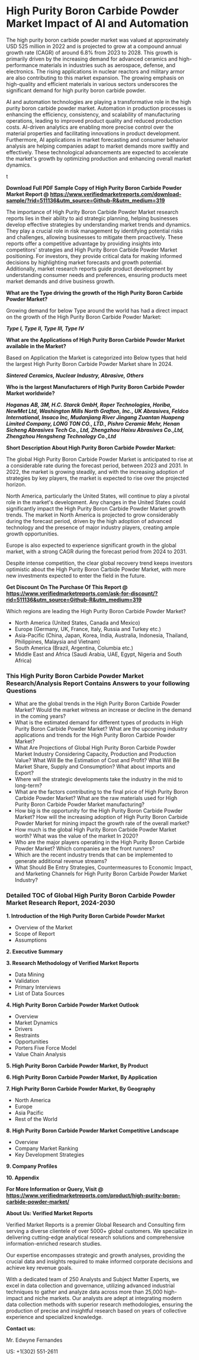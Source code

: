 <meta name="title" content="Global  High Purity Boron Carbide Powder Market Impact of AI and Automation"><meta name="description" content="  The high purity boron carbide powder market was valued at approximately USD 525 million in 2022 and is projected to grow at a compound annual growth rate (CAGR) of a"><meta name="title" content=" High Purity Boron Carbide Powder Market Size, Share, Scope, Trends, Growth, Opportunities, Analysis, Forecast"> <h1>High Purity Boron Carbide Powder Market Impact of AI and Automation</h1> <p>The high purity boron carbide powder market was valued at approximately USD 525 million in 2022 and is projected to grow at a compound annual growth rate (CAGR) of around 6.8% from 2023 to 2028. This growth is primarily driven by the increasing demand for advanced ceramics and high-performance materials in industries such as aerospace, defense, and electronics. The rising applications in nuclear reactors and military armor are also contributing to this market expansion. The growing emphasis on high-quality and efficient materials in various sectors underscores the significant demand for high purity boron carbide powder.</p> <p>AI and automation technologies are playing a transformative role in the high purity boron carbide powder market. Automation in production processes is enhancing the efficiency, consistency, and scalability of manufacturing operations, leading to improved product quality and reduced production costs. AI-driven analytics are enabling more precise control over the material properties and facilitating innovations in product development. Furthermore, AI applications in market forecasting and consumer behavior analysis are helping companies adapt to market demands more swiftly and effectively. These technological advancements are expected to accelerate the market's growth by optimizing production and enhancing overall market dynamics.</p> t</p><p id="" class=""><strong>Download Full PDF Sample Copy of High Purity Boron Carbide Powder Market Report @ <a href="https://www.verifiedmarketreports.com/download-sample/?rid=511136&utm_source=Github-R&utm_medium=319" target="_blank">https://www.verifiedmarketreports.com/download-sample/?rid=511136&utm_source=Github-R&utm_medium=319</a></strong></p><p>The importance of&nbsp;High Purity Boron Carbide Powder Market research reports lies in their ability to aid strategic planning, helping businesses develop effective strategies by understanding market trends and dynamics. They play a crucial role in risk management by identifying potential risks and challenges, allowing businesses to mitigate them proactively. These reports offer a competitive advantage by providing insights into competitors' strategies and High Purity Boron Carbide Powder Market positioning. For investors, they provide critical data for making informed decisions by highlighting market forecasts and growth potential. Additionally, market research reports guide product development by understanding consumer needs and preferences, ensuring products meet market demands and drive business growth.</p><p><strong>What are the&nbsp;Type driving the growth of the High Purity Boron Carbide Powder Market?</strong></p><p id="" class="">Growing demand for below Type around the world has had a direct impact on the growth of the High Purity Boron Carbide Powder Market:</p><em><strong>Type I, Type II, Type III, Type IV</strong></em></p><strong>What are the&nbsp;Applications&nbsp;of High Purity Boron Carbide Powder Market available in the Market?</strong></p><p id="" class="">Based on Application the Market is categorized into Below types that held the largest High Purity Boron Carbide Powder Market share In 2024.</p><em><strong>Sintered Ceramics, Nuclear Industry, Abrasive, Others</strong></em></p><strong>Who is the largest Manufacturers of High Purity Boron Carbide Powder Market worldwide?</strong></p><p><em><strong>Hoganas AB, 3M, H.C. Starck GmbH, Roper Technologies, Horiba, NewMet Ltd, Washington Mills North Grafton, Inc., UK Abrasives, Feldco International, Insaco Inc, Mudanjiang River Jingang Zuantan Huapeng Limited Company, LONG TON CO., LTD., Pishro Ceramic Mehr, Henan Sicheng Abrasives Tech Co., Ltd, Zhengzhou Haixu Abrasives Co.,Ltd, Zhengzhou Hengsheng Technology Co.,Ltd</strong></em></p><p id="" class=""><strong>Short Description About High Purity Boron Carbide Powder Market:</strong></p><p>The global High Purity Boron Carbide Powder Market is anticipated to rise at a considerable rate during the forecast period, between 2023 and 2031. In 2022, the market is growing steadily, and with the increasing adoption of strategies by key players, the market is expected to rise over the projected horizon.</p><p>North America, particularly the United States, will continue to play a pivotal role in the market's development. Any changes in the United States could significantly impact the High Purity Boron Carbide Powder Market growth trends. The market in North America is projected to grow considerably during the forecast period, driven by the high adoption of advanced technology and the presence of major industry players, creating ample growth opportunities.</p><p>Europe is also expected to experience significant growth in the global market, with a strong CAGR during the forecast period from 2024 to 2031.</p><p>Despite intense competition, the clear global recovery trend keeps investors optimistic about the High Purity Boron Carbide Powder Market, with more new investments expected to enter the field in the future.</p><p id="" class=""><strong>Get Discount On The Purchase Of This Report @ <a href="https://www.verifiedmarketreports.com/ask-for-discount/?rid=511136&utm_source=Github-R&utm_medium=319" target="_blank">https://www.verifiedmarketreports.com/ask-for-discount/?rid=511136&utm_source=Github-R&utm_medium=319</a></strong></p>Which regions are leading the High Purity Boron Carbide Powder Market?</p><ul><li>North America (United States, Canada and Mexico)</li><li>Europe (Germany, UK, France, Italy, Russia and Turkey etc.)</li><li>Asia-Pacific (China, Japan, Korea, India, Australia, Indonesia, Thailand, Philippines, Malaysia and Vietnam)</li><li>South America (Brazil, Argentina, Columbia etc.)</li><li>Middle East and Africa (Saudi Arabia, UAE, Egypt, Nigeria and South Africa)</li></ul><h3 id="" class="">This High Purity Boron Carbide Powder Market Research/Analysis Report Contains Answers to your following Questions</h3><ul><li>What are the global trends in the High Purity Boron Carbide Powder Market? Would the market witness an increase or decline in the demand in the coming years?</li><li>What is the estimated demand for different types of products in High Purity Boron Carbide Powder Market? What are the upcoming industry applications and trends for the High Purity Boron Carbide Powder Market?</li><li>What Are Projections of Global High Purity Boron Carbide Powder Market Industry Considering Capacity, Production and Production Value? What Will Be the Estimation of Cost and Profit? What Will Be Market Share, Supply and Consumption? What about imports and Export?</li><li>Where will the strategic developments take the industry in the mid to long-term?</li><li>What are the factors contributing to the final price of High Purity Boron Carbide Powder Market? What are the raw materials used for High Purity Boron Carbide Powder Market manufacturing?</li><li>How big is the opportunity for the High Purity Boron Carbide Powder Market? How will the increasing adoption of High Purity Boron Carbide Powder Market for mining impact the growth rate of the overall market?</li><li>How much is the global High Purity Boron Carbide Powder Market worth? What was the value of the market In 2020?</li><li>Who are the major players operating in the High Purity Boron Carbide Powder Market? Which companies are the front runners?</li><li>Which are the recent industry trends that can be implemented to generate additional revenue streams?</li><li>What Should Be Entry Strategies, Countermeasures to Economic Impact, and Marketing Channels for High Purity Boron Carbide Powder Market Industry?</li></ul><h3 id="" class="">Detailed TOC of Global High Purity Boron Carbide Powder Market Research Report, 2024-2030</h3><p id="" class=""><strong>1. Introduction of the High Purity Boron Carbide Powder Market</strong></p><ul><li>Overview of the Market</li><li>Scope of Report</li><li>Assumptions</li></ul><p id="" class=""><strong>2. Executive Summary</strong></p><p id="" class=""><strong>3. Research Methodology of Verified Market Reports</strong></p><ul><li>Data Mining</li><li>Validation</li><li>Primary Interviews</li><li>List of Data Sources</li></ul><p id="" class=""><strong>4. High Purity Boron Carbide Powder Market Outlook</strong></p><ul><li>Overview</li><li>Market Dynamics</li><li>Drivers</li><li>Restraints</li><li>Opportunities</li><li>Porters Five Force Model</li><li>Value Chain Analysis</li></ul><p id="" class=""><strong>5. High Purity Boron Carbide Powder Market, By Product</strong></p><p id="" class=""><strong>6. High Purity Boron Carbide Powder Market, By Application</strong></p><p id="" class=""><strong>7. High Purity Boron Carbide Powder Market, By Geography</strong></p><ul><li>North America</li><li>Europe</li><li>Asia Pacific</li><li>Rest of the World</li></ul><p id="" class=""><strong>8. High Purity Boron Carbide Powder Market Competitive Landscape</strong></p><ul><li>Overview</li><li>Company Market Ranking</li><li>Key Development Strategies</li></ul><p id="" class=""><strong>9. Company Profiles</strong></p><p id="" class=""><strong>10. Appendix</strong></p><p id="" class=""><strong>For More Information or Query, Visit @ <a href="https://www.verifiedmarketreports.com/product/high-purity-boron-carbide-powder-market/" target="_blank">https://www.verifiedmarketreports.com/product/high-purity-boron-carbide-powder-market/</a></strong></p><p id="" class=""><strong>About Us: Verified Market Reports</strong></p><p id="" class="">Verified Market Reports is a premier Global Research and Consulting firm serving a diverse clientele of over 5000+ global customers. We specialize in delivering cutting-edge analytical research solutions and comprehensive information-enriched research studies.</p><p id="" class="">Our expertise encompasses strategic and growth analyses, providing the crucial data and insights required to make informed corporate decisions and achieve key revenue goals.</p><p id="" class="">With a dedicated team of 250 Analysts and Subject Matter Experts, we excel in data collection and governance, utilizing advanced industrial techniques to gather and analyze data across more than 25,000 high-impact and niche markets. Our analysts are adept at integrating modern data collection methods with superior research methodologies, ensuring the production of precise and insightful research based on years of collective experience and specialized knowledge.</p><p id="" class=""><strong>Contact us:</strong></p><p id="" class="">Mr. Edwyne Fernandes</p><p id="" class="">US: +1(302) 551-2611</p>
